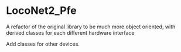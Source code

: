 # LocoNet2_Pfe
A refactor of the original library to be much more object oriented, with derived classes for each different hardware interface

Add classes for other devices.
